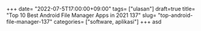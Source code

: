 +++
date= "2022-07-5T17:00:00+09:00"
tags= ["ulasan"]
draft=true
title= "Top 10 Best Android File Manager Apps in 2021        137"
slug= "top-android-file-manager-137"
categories= ["software, aplikasi"]
+++
asd
